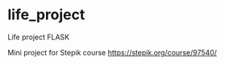 # life_project
Life project FLASK


Mini project for Stepik course https://stepik.org/course/97540/
